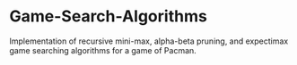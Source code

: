 # Game-Search-Algorithms
Implementation of recursive mini-max, alpha-beta pruning, and expectimax game searching algorithms for a game of Pacman.
